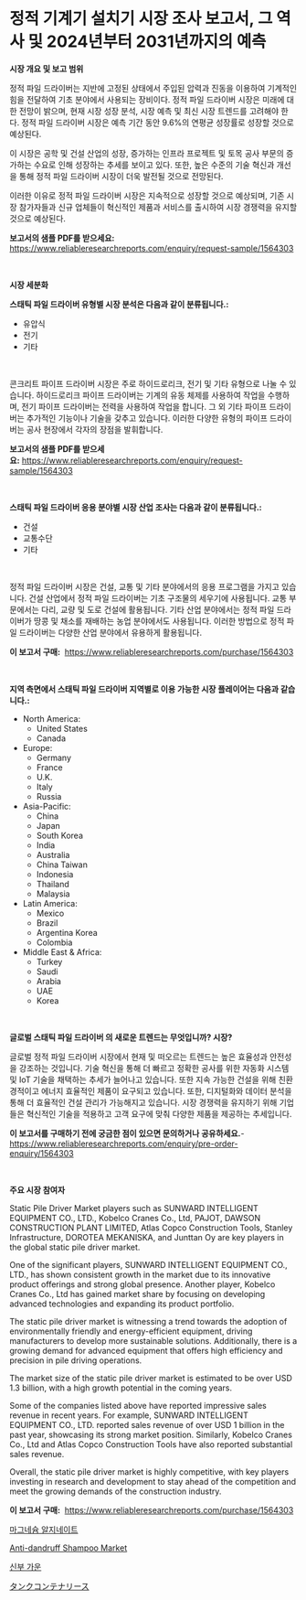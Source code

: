 <p><h1>정적 기계기 설치기 시장 조사 보고서, 그 역사 및 2024년부터 2031년까지의 예측</h1></p><p><strong>시장 개요 및 보고 범위</strong></p>
<p><p>정적 파일 드라이버는 지반에 고정된 상태에서 주입된 압력과 진동을 이용하여 기계적인 힘을 전달하여 기초 분야에서 사용되는 장비이다. 정적 파일 드라이버 시장은 미래에 대한 전망이 밝으며, 현재 시장 성장 분석, 시장 예측 및 최신 시장 트렌드를 고려해야 한다. 정적 파일 드라이버 시장은 예측 기간 동안 9.6%의 연평균 성장률로 성장할 것으로 예상된다.</p><p>이 시장은 공학 및 건설 산업의 성장, 증가하는 인프라 프로젝트 및 토목 공사 부문의 증가하는 수요로 인해 성장하는 추세를 보이고 있다. 또한, 높은 수준의 기술 혁신과 개선을 통해 정적 파일 드라이버 시장이 더욱 발전될 것으로 전망된다.</p><p>이러한 이유로 정적 파일 드라이버 시장은 지속적으로 성장할 것으로 예상되며, 기존 시장 참가자들과 신규 업체들이 혁신적인 제품과 서비스를 출시하여 시장 경쟁력을 유지할 것으로 예상된다.</p></p>
<p><strong>보고서의 샘플 PDF를 받으세요:</strong> <a href="https://www.reliableresearchreports.com/enquiry/request-sample/1564303">https://www.reliableresearchreports.com/enquiry/request-sample/1564303</a></p>
<p>&nbsp;</p>
<p><strong>시장 세분화</strong></p>
<p><strong>스태틱 파일 드라이버 유형별 시장 분석은 다음과 같이 분류됩니다.:</strong></p>
<p><ul><li>유압식</li><li>전기</li><li>기타</li></ul></p>
<p>&nbsp;</p>
<p><p>콘크리트 파이프 드라이버 시장은 주로 하이드로리크, 전기 및 기타 유형으로 나눌 수 있습니다. 하이드로리크 파이프 드라이버는 기계의 유동 체제를 사용하여 작업을 수행하며, 전기 파이프 드라이버는 전력을 사용하여 작업을 합니다. 그 외 기타 파이프 드라이버는 추가적인 기능이나 기술을 갖추고 있습니다. 이러한 다양한 유형의 파이프 드라이버는 공사 현장에서 각자의 장점을 발휘합니다.</p></p>
<p><strong>보고서의 샘플 PDF를 받으세요:</strong>&nbsp;<a href="https://www.reliableresearchreports.com/enquiry/request-sample/1564303">https://www.reliableresearchreports.com/enquiry/request-sample/1564303</a></p>
<p>&nbsp;</p>
<p><strong> 스태틱 파일 드라이버 응용 분야별 시장 산업 조사는 다음과 같이 분류됩니다.:</strong></p>
<p><ul><li>건설</li><li>교통수단</li><li>기타</li></ul></p>
<p>&nbsp;</p>
<p><p>정적 파일 드라이버 시장은 건설, 교통 및 기타 분야에서의 응용 프로그램을 가지고 있습니다. 건설 산업에서 정적 파일 드라이버는 기초 구조물의 세우기에 사용됩니다. 교통 부문에서는 다리, 교량 및 도로 건설에 활용됩니다. 기타 산업 분야에서는 정적 파일 드라이버가 땅콩 및 채소를 재배하는 농업 분야에서도 사용됩니다. 이러한 방법으로 정적 파일 드라이버는 다양한 산업 분야에서 유용하게 활용됩니다.</p></p>
<p><strong>이 보고서 구매:</strong>&nbsp; <a href="https://www.reliableresearchreports.com/purchase/1564303">https://www.reliableresearchreports.com/purchase/1564303</a></p>
<p>&nbsp;</p>
<p><strong>지역 측면에서 스태틱 파일 드라이버 지역별로 이용 가능한 시장 플레이어는 다음과 같습니다.:</strong></p>
<p><ul>
    <li>
        North America:
        <ul>
            <li>United States</li>
            <li>Canada</li>
        </ul>
    </li>
    <li>
        Europe:
        <ul>
            <li>Germany</li>
            <li>France</li>
            <li>U.K.</li>
            <li>Italy</li>
            <li>Russia</li>
        </ul>
    </li>
    <li>
        Asia-Pacific:
        <ul>
            <li>China</li>
            <li>Japan</li>
            <li>South Korea</li>
            <li>India</li>
            <li>Australia</li>
            <li>China Taiwan</li>
            <li>Indonesia</li>
            <li>Thailand</li>
            <li>Malaysia</li>
        </ul>
    </li>
    <li>
        Latin America:
        <ul>
            <li>Mexico</li>
            <li>Brazil</li>
            <li>Argentina Korea</li>
            <li>Colombia</li>
        </ul>
    </li>
    <li>
        Middle East & Africa:
        <ul>
            <li>Turkey</li>
            <li>Saudi</li>
            <li>Arabia</li>
            <li>UAE</li>
            <li>Korea</li>
        </ul>
    </li>
    </ul></p>
<p>&nbsp;</p>
<p><strong>글로벌 스태틱 파일 드라이버 의 새로운 트렌드는 무엇입니까? 시장?</strong></p>
<p><p>글로벌 정적 파일 드라이버 시장에서 현재 및 떠오르는 트렌드는 높은 효율성과 안전성을 강조하는 것입니다. 기술 혁신을 통해 더 빠르고 정확한 공사를 위한 자동화 시스템 및 IoT 기술을 채택하는 추세가 늘어나고 있습니다. 또한 지속 가능한 건설을 위해 친환경적이고 에너지 효율적인 제품이 요구되고 있습니다. 또한, 디지털화와 데이터 분석을 통해 더 효율적인 건설 관리가 가능해지고 있습니다. 시장 경쟁력을 유지하기 위해 기업들은 혁신적인 기술을 적용하고 고객 요구에 맞춰 다양한 제품을 제공하는 추세입니다.</p></p>
<p><strong>이 보고서를 구매하기 전에 궁금한 점이 있으면 문의하거나 공유하세요.</strong>- <a href="https://www.reliableresearchreports.com/enquiry/pre-order-enquiry/1564303">https://www.reliableresearchreports.com/enquiry/pre-order-enquiry/1564303</a></p>
<p>&nbsp;</p>
<p><strong>주요 시장 참여자</strong></p>
<p><p>Static Pile Driver Market players such as SUNWARD INTELLIGENT EQUIPMENT CO., LTD., Kobelco Cranes Co., Ltd, PAJOT, DAWSON CONSTRUCTION PLANT LIMITED, Atlas Copco Construction Tools, Stanley Infrastructure, DOROTEA MEKANISKA, and Junttan Oy are key players in the global static pile driver market.</p><p>One of the significant players, SUNWARD INTELLIGENT EQUIPMENT CO., LTD., has shown consistent growth in the market due to its innovative product offerings and strong global presence. Another player, Kobelco Cranes Co., Ltd has gained market share by focusing on developing advanced technologies and expanding its product portfolio.</p><p>The static pile driver market is witnessing a trend towards the adoption of environmentally friendly and energy-efficient equipment, driving manufacturers to develop more sustainable solutions. Additionally, there is a growing demand for advanced equipment that offers high efficiency and precision in pile driving operations.</p><p>The market size of the static pile driver market is estimated to be over USD 1.3 billion, with a high growth potential in the coming years. </p><p>Some of the companies listed above have reported impressive sales revenue in recent years. For example, SUNWARD INTELLIGENT EQUIPMENT CO., LTD. reported sales revenue of over USD 1 billion in the past year, showcasing its strong market position. Similarly, Kobelco Cranes Co., Ltd and Atlas Copco Construction Tools have also reported substantial sales revenue.</p><p>Overall, the static pile driver market is highly competitive, with key players investing in research and development to stay ahead of the competition and meet the growing demands of the construction industry.</p></p>
<p><strong>이 보고서 구매:</strong>&nbsp;&nbsp;<a href="https://www.reliableresearchreports.com/purchase/1564303">https://www.reliableresearchreports.com/purchase/1564303</a></p>
<p><p><a href="https://medium.com/@cute_priencsss/%EB%A7%88%EA%B7%B8%EB%84%A4%EC%8A%98-%EC%95%8C%EA%B8%B4%EC%82%B0-%EC%8B%9C%EC%9E%A5-%EC%A7%80%ED%91%9C-%ED%95%B4%EB%8F%85-%EC%8B%9C%EC%9E%A5-%EC%A0%90%EC%9C%A0%EC%9C%A8-%ED%8A%B8%EB%A0%8C%EB%93%9C-%EB%B0%8F-%EC%84%B1%EC%9E%A5-%ED%8C%A8%ED%84%B4-3cefdde76f7b">마그네슘 알지네이트</a></p><p><a href="https://github.com/GroverBarry/Market-Research-Report-List-4/blob/main/anti-dandruff-shampoo-market.md">Anti-dandruff Shampoo Market</a></p><p><a href="https://medium.com/@carlosrtzkzhj/%EC%8B%A0%EB%B6%80-%EC%9B%A8%EB%94%A9-%EB%93%9C%EB%A0%88%EC%8A%A4-%EC%8B%9C%EC%9E%A5-2031%EB%85%84%EA%B9%8C%EC%A7%80%EC%9D%98-%ED%8A%B8%EB%A0%8C%EB%93%9C-%EC%98%88%EC%B8%A1-%EB%B0%8F-%EA%B2%BD%EC%9F%81-%EB%B6%84%EC%84%9D-f83906f39485">신부 가운</a></p><p><a href="https://github.com/ppmazlotr77499/Market-Research-Report-List-1/blob/main/84495347082.md">タンクコンテナリース</a></p></p>
